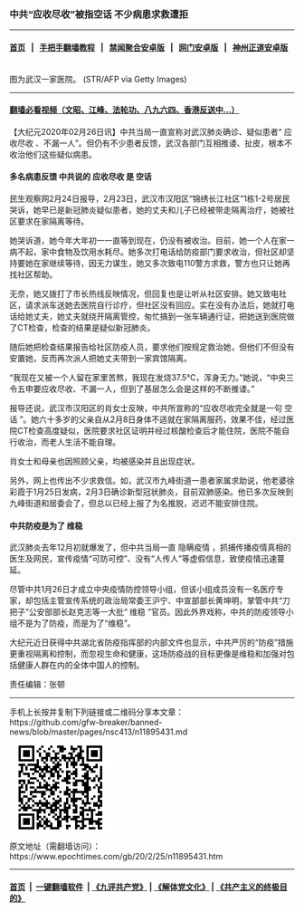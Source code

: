 ### 中共“应收尽收”被指空话 不少病患求救遭拒
------------------------

#### [首页](https://github.com/gfw-breaker/banned-news/blob/master/README.md) &nbsp;&nbsp;|&nbsp;&nbsp; [手把手翻墙教程](https://github.com/gfw-breaker/guides/wiki) &nbsp;&nbsp;|&nbsp;&nbsp; [禁闻聚合安卓版](https://github.com/gfw-breaker/bn-android) &nbsp;&nbsp;|&nbsp;&nbsp; [网门安卓版](https://github.com/oGate2/oGate) &nbsp;&nbsp;|&nbsp;&nbsp; [神州正道安卓版](https://github.com/SzzdOgate/update) 



<div><img alt="" class="aligncenter wp-post-image" src="https://i.epochtimes.com/assets/uploads/2020/02/40fc2818830e90e4faa3d3ab6e56384e-600x400.jpg"/>
<div class="red16 caption">
 图为武汉一家医院。 (STR/AFP via Getty Images)
</div>
</div><hr/>

#### [翻墙必看视频（文昭、江峰、法轮功、八九六四、香港反送中...）](https://github.com/gfw-breaker/banned-news/blob/master/pages/link3.md)

<div><p>
 【大纪元2020年02月26日讯】中共当局一直宣称对武汉肺炎确诊、疑似患者“
 <ok href="https://www.epochtimes.com/gb/tag/%E5%BA%94%E6%94%B6%E5%B0%BD%E6%94%B6.html">
  应收尽收
 </ok>
 、不漏一人”。但仍有不少患者反馈，武汉各部门互相推诿、扯皮，根本不收治他们这些疑似病患。
</p>
<h4>
 <strong>
  多名病患反馈 中共说的
  <ok href="https://www.epochtimes.com/gb/tag/%E5%BA%94%E6%94%B6%E5%B0%BD%E6%94%B6.html">
   应收尽收
  </ok>
  是
  <ok href="https://www.epochtimes.com/gb/tag/%E7%A9%BA%E8%AF%9D.html">
   空话
  </ok>
 </strong>
</h4>
<p>
 民生观察网2月24日报导，2月23日，武汉市汉阳区“锦绣长江社区”1栋1-2号居民哭诉，她早已是新冠肺炎疑似患者，她的丈夫和儿子已经被带走隔离治疗，她被社区要求在家隔离等待。
</p>
<p>
 她哭诉道，她今年大年初一一直等到现在，仍没有被收治。目前，她一个人在家一病不起，家中食物及饮用水耗尽。她多次打电话给防疫部门要求收治，但社区却坚持要她在家继续等待，因无力谋生，她又多次致电110警方求救，警方也只让她再找社区帮助。
</p>
<p>
 无奈，她又拨打了市长热线反映情况，但回复也是让听从社区安排。她又致电社区，请求派车送她去医院自行诊疗，但社区没有回应。实在没有办法后，她就打电话给她丈夫，她丈夫就绕开隔离管控，匆忙搞到一张车辆通行证，把她送到医院做了CT检查，检查的结果是疑似新冠肺炎。
</p>
<p>
 随后她把检查结果报告给社区防疫人员，要求他们按规定救治她，但他们不但没有安置她，反而再次派人把她丈夫带到一家宾馆隔离。
</p>
<p>
 “我现在又被一个人留在家里苦熬，我现在发烧37.5℃，浑身无力。”她说，“中央三令五申要应收尽收、不漏一人，但到了基层怎么会是这样的不断推诿。”
</p>
<p>
 报导还说，武汉市汉阳区的肖女士反映，中共所宣称的“应收尽收完全就是一句
 <ok href="https://www.epochtimes.com/gb/tag/%E7%A9%BA%E8%AF%9D.html">
  空话
 </ok>
 ”。她六十多岁的父亲自从2月8日身体不适就在家隔离服药，效果不佳，经过医院CT检查高度疑似，医院要求社区证明并经过核酸检查后才能住院，医院不能自行收治，而老人生活不能自理。
</p>
<p>
 肖女士和母亲也因照顾父亲，均被感染并且出现症状。
</p>
<p>
 另外，网上也传出不少求救信。如，武汉市九峰街道一患者家属求助说，他老婆徐彩霞于1月25日发病，2月3日确诊新型冠状肺炎，目前双肺感染。他已多次反映到九峰街道和居委会了，但总以已经上报了为名推脱，迟迟不能安排住院。
</p>
<h4>
 <strong>
  中共防疫是为了
  <ok href="https://www.epochtimes.com/gb/tag/%E7%BB%B4%E7%A8%B3.html">
   维稳
  </ok>
 </strong>
</h4>
<p>
 武汉肺炎去年12月初就爆发了，但中共当局一直
 <ok href="https://www.epochtimes.com/gb/tag/%E9%9A%90%E7%9E%92%E7%96%AB%E6%83%85.html">
  隐瞒疫情
 </ok>
 ，抓捕传播疫情真相的医生及网民，宣传疫情“可防可控”、没有“人传人”等虚假信息，致使疫情迅速蔓延。
</p>
<p>
 尽管中共1月26日才成立中央疫情防控领导小组，但该小组成员没有一名医疗专家，却包括主管宣传系统的政治局常委王沪宁、中宣部部长黄坤明，掌管中共“刀把子”公安部部长赵克志等一大批“
 <ok href="https://www.epochtimes.com/gb/tag/%E7%BB%B4%E7%A8%B3.html">
  维稳
 </ok>
 ”官员。因此外界戏称，中共的防疫领导小组不是为了防疫，而是为了“维稳”。
</p>
<p>
 大纪元近日获得中共湖北省防疫指挥部的内部文件也显示，中共严厉的“防疫”措施更重视隔离和控制，而忽视生命和健康，这场防疫战的目标更像是维稳和加强对包括健康人群在内的全体中国人的控制。
</p>
<p>
 责任编辑：张顿
</p>
</div>
<hr/>
手机上长按并复制下列链接或二维码分享本文章：<br/>
https://github.com/gfw-breaker/banned-news/blob/master/pages/nsc413/n11895431.md <br/>
<a href='https://github.com/gfw-breaker/banned-news/blob/master/pages/nsc413/n11895431.md'><img src='https://github.com/gfw-breaker/banned-news/blob/master/pages/nsc413/n11895431.md.png'/></a> <br/>
原文地址（需翻墙访问）：https://www.epochtimes.com/gb/20/2/25/n11895431.htm


------------------------
#### [首页](https://github.com/gfw-breaker/banned-news/blob/master/README.md) &nbsp;|&nbsp; [一键翻墙软件](https://github.com/gfw-breaker/nogfw/blob/master/README.md) &nbsp;| [《九评共产党》](https://github.com/gfw-breaker/9ping.md/blob/master/README.md#九评之一评共产党是什么) | [《解体党文化》](https://github.com/gfw-breaker/jtdwh.md/blob/master/README.md) | [《共产主义的终极目的》](https://github.com/gfw-breaker/gczydzjmd.md/blob/master/README.md)


<img src='http://gfw-breaker.win/banned-news/pages/nsc413/n11895431.md' width='0px' height='0px'/>